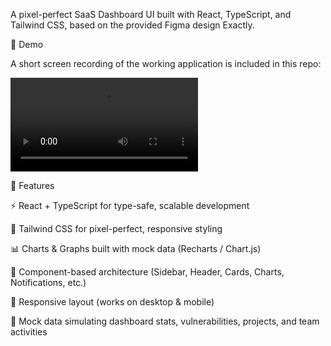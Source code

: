 A pixel-perfect SaaS Dashboard UI built with React, TypeScript, and Tailwind CSS, based on the provided Figma design Exactly.

🎥 Demo

A short screen recording of the working application is included in this repo:

<video controls src="20250921-1729-34.4597164.mp4" title="Title"></video>






🚀 Features

⚡ React + TypeScript for type-safe, scalable development

🎨 Tailwind CSS for pixel-perfect, responsive styling

📊 Charts & Graphs built with mock data (Recharts / Chart.js)

🧩 Component-based architecture (Sidebar, Header, Cards, Charts, Notifications, etc.)

📱 Responsive layout (works on desktop & mobile)

💾 Mock data simulating dashboard stats, vulnerabilities, projects, and team activities